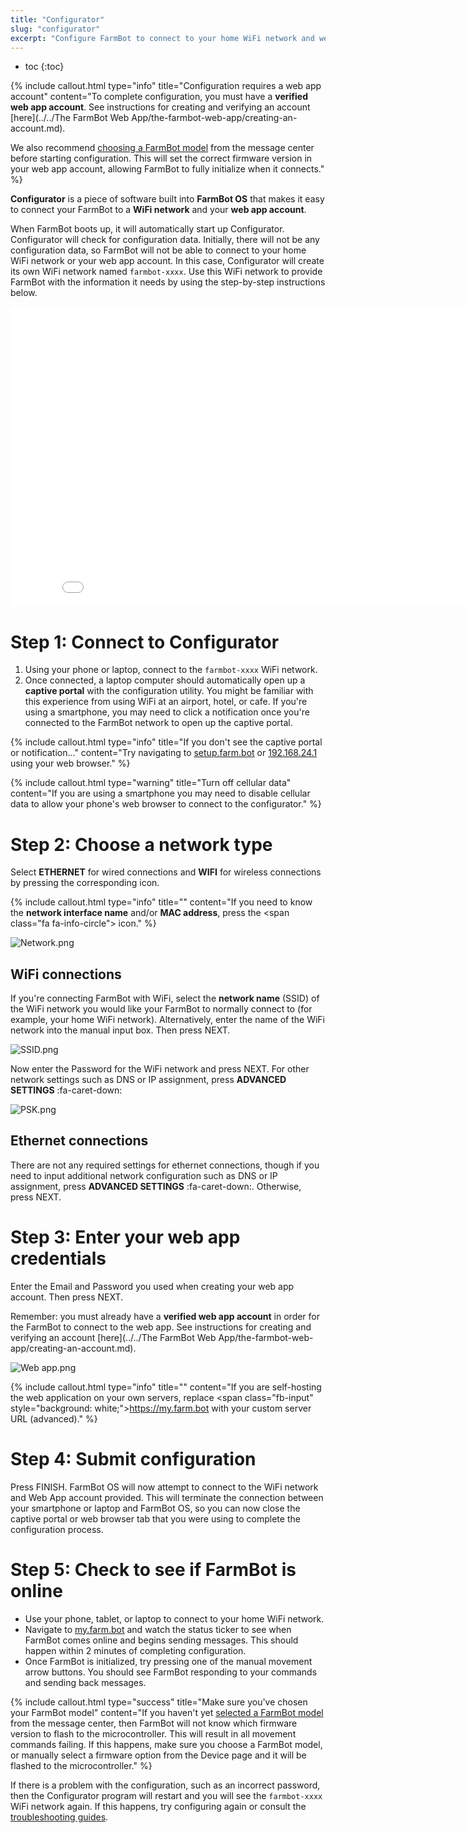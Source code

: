 ```yaml
---
title: "Configurator"
slug: "configurator"
excerpt: "Configure FarmBot to connect to your home WiFi network and web app account"
---
```


* toc
{:toc}


{%
include callout.html
type="info"
title="Configuration requires a web app account"
content="To complete configuration, you must have a **verified web app account**. See instructions for creating and verifying an account [here](../../The FarmBot Web App/the-farmbot-web-app/creating-an-account.md).

We also recommend [choosing a FarmBot model](doc:creating-an-account#section-account-seeding) from the message center before starting configuration. This will set the correct firmware version in your web app account, allowing FarmBot to fully initialize when it connects."
%}

**Configurator** is a piece of software built into **FarmBot OS** that makes it easy to connect your FarmBot to a **WiFi network** and your **web app account**.

When FarmBot boots up, it will automatically start up Configurator. Configurator will check for configuration data. Initially, there will not be any configuration data, so FarmBot will not be able to connect to your home WiFi network or your web app account. In this case, Configurator will create its own WiFi network named `farmbot-xxxx`. Use this WiFi network to provide FarmBot with the information it needs by using the step-by-step instructions below.

<iframe class="embedly-embed" src="//cdn.embedly.com/widgets/media.html?url=http%3A%2F%2Fwww.youtube.com%2Fwatch%3Fv%3DAOsF17Yxoi4&src=http%3A%2F%2Fwww.youtube.com%2Fembed%2FAOsF17Yxoi4%3Fstart%3D59&type=text%2Fhtml&key=f2aa6fc3595946d0afc3d76cbbd25dc3&schema=youtube" width="854" height="480" scrolling="no" frameborder="0" allow="autoplay; fullscreen" allowfullscreen="true"></iframe>

# Step 1: Connect to Configurator
1. Using your phone or laptop, connect to the `farmbot-xxxx` WiFi network.
2. Once connected, a laptop computer should automatically open up a **captive portal** with the configuration utility. You might be familiar with this experience from using WiFi at an airport, hotel, or cafe. If you're using a smartphone, you may need to click a notification once you're connected to the FarmBot network to open up the captive portal.

{%
include callout.html
type="info"
title="If you don't see the captive portal or notification..."
content="Try navigating to [setup.farm.bot](http://setup.farm.bot) or [192.168.24.1](http://192.168.24.1) using your web browser."
%}



{%
include callout.html
type="warning"
title="Turn off cellular data"
content="If you are using a smartphone you may need to disable cellular data to allow your phone's web browser to connect to the configurator."
%}

# Step 2: Choose a network type
Select **ETHERNET** for wired connections and **WIFI** for wireless connections by pressing the corresponding icon.

{%
include callout.html
type="info"
title=""
content="If you need to know the **network interface name** and/or **MAC address**, press the <span class=\"fa fa-info-circle\"></span> icon."
%}



![Network.png](Network.png)

## WiFi connections
If you're connecting FarmBot with WiFi, select the **network name** (SSID) of the WiFi network you would like your FarmBot to normally connect to (for example, your home WiFi network). Alternatively, enter the name of the WiFi network into the manual input box. Then press <span class="fb-button fb-green">NEXT</span>.

![SSID.png](SSID.png)

Now enter the <span class="fb-input">Password</span> for the WiFi network and press <span class="fb-button fb-green">NEXT</span>. For other network settings such as DNS or IP assignment, press **ADVANCED SETTINGS** :fa-caret-down:

![PSK.png](PSK.png)

## Ethernet connections
There are not any required settings for ethernet connections, though if you need to input additional network configuration such as DNS or IP assignment, press **ADVANCED SETTINGS** :fa-caret-down:. Otherwise, press <span class="fb-button fb-green">NEXT</span>.

# Step 3: Enter your web app credentials
Enter the <span class="fb-input">Email</span> and <span class="fb-input">Password</span> you used when creating your web app account. Then press <span class="fb-button fb-green">NEXT</span>.

Remember: you must already have a **verified web app account** in order for the FarmBot to connect to the web app. See instructions for creating and verifying an account [here](../../The FarmBot Web App/the-farmbot-web-app/creating-an-account.md).

![Web app.png](Web_app.png)



{%
include callout.html
type="info"
title=""
content="If you are self-hosting the web application on your own servers, replace <span class=\"fb-input\" style=\"background: white;\">https://my.farm.bot</span> with your custom server URL (advanced)."
%}

# Step 4: Submit configuration
Press <span class="fb-button fb-green">FINISH</span>. FarmBot OS will now attempt to connect to the WiFi network and Web App account provided. This will terminate the connection between your smartphone or laptop and FarmBot OS, so you can now close the captive portal or web browser tab that you were using to complete the configuration process.

# Step 5: Check to see if FarmBot is online
* Use your phone, tablet, or laptop to connect to your home WiFi network.
* Navigate to [my.farm.bot](https://my.farm.bot) and watch the status ticker to see when FarmBot comes online and begins sending messages. This should happen within 2 minutes of completing configuration.
* Once FarmBot is initialized, try pressing one of the manual movement arrow buttons. You should see FarmBot responding to your commands and sending back messages.

{%
include callout.html
type="success"
title="Make sure you've chosen your FarmBot model"
content="If you haven't yet [selected a FarmBot model](doc:creating-an-account#section-account-seeding) from the message center, then FarmBot will not know which firmware version to flash to the microcontroller. This will result in all movement commands failing. If this happens, make sure you choose a FarmBot model, or manually select a firmware option from the Device page and it will be flashed to the microcontroller."
%}

If there is a problem with the configuration, such as an incorrect password, then the Configurator program will restart and you will see the `farmbot-xxxx` WiFi network again. If this happens, try configuring again or consult the [troubleshooting guides](../../Extras/troubleshooting.md).
